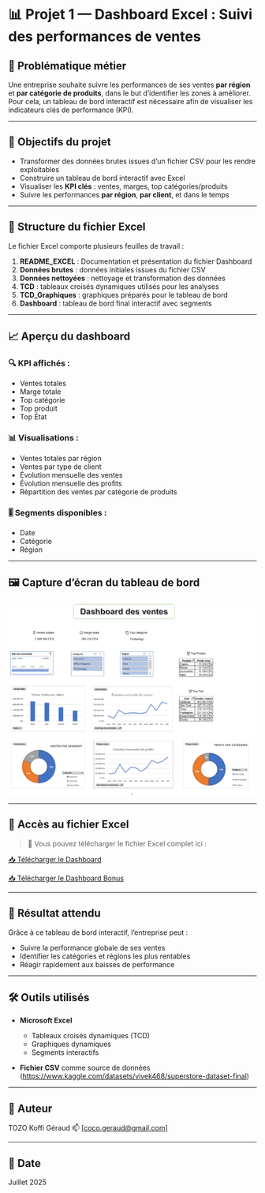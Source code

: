 
# 📊 Projet 1 — Dashboard Excel : Suivi des performances de ventes

## 🧠 Problématique métier

Une entreprise souhaite suivre les performances de ses ventes **par région** et **par catégorie de produits**, dans le but d’identifier les zones à améliorer. Pour cela, un tableau de bord interactif est nécessaire afin de visualiser les indicateurs clés de performance (KPI).

---

## 🎯 Objectifs du projet

- Transformer des données brutes issues d’un fichier CSV pour les rendre exploitables
- Construire un tableau de bord interactif avec Excel
- Visualiser les **KPI clés** : ventes, marges, top catégories/produits
- Suivre les performances **par région**, **par client**, et dans le temps

---

## 📂 Structure du fichier Excel

Le fichier Excel comporte plusieurs feuilles de travail :

1. **README_EXCEL** : Documentation et présentation du fichier Dashboard
2. **Données brutes** : données initiales issues du fichier CSV
3. **Données nettoyées** : nettoyage et transformation des données
4. **TCD** : tableaux croisés dynamiques utilisés pour les analyses
5. **TCD_Graphiques** : graphiques préparés pour le tableau de bord
6. **Dashboard** : tableau de bord final interactif avec segments

---

## 📈 Aperçu du dashboard

### 🔍 KPI affichés :
- Ventes totales
- Marge totale
- Top catégorie
- Top produit
- Top État

### 📊 Visualisations :
- Ventes totales par région
- Ventes par type de client
- Évolution mensuelle des ventes
- Évolution mensuelle des profits
- Répartition des ventes par catégorie de produits

### 🎚️ Segments disponibles :
- Date
- Catégorie
- Région

---

## 🖼️ Capture d’écran du tableau de bord

![Aperçu du dashboard](assets/DASHBOARD.png)

---

## 📁 Accès au fichier Excel

> 💾 Vous pouvez télécharger le fichier Excel complet ici :

[📥 Télécharger le Dashboard](Superstore_Performance.xlsx)

[📥 Télécharger le Dashboard Bonus](Bonus.xlsx)

---

## 🚀 Résultat attendu

Grâce à ce tableau de bord interactif, l’entreprise peut :
- Suivre la performance globale de ses ventes
- Identifier les catégories et régions les plus rentables
- Réagir rapidement aux baisses de performance

---

## 🛠️ Outils utilisés

- **Microsoft Excel**
  - Tableaux croisés dynamiques (TCD)
  - Graphiques dynamiques
  - Segments interactifs

- **Fichier CSV** comme source de données (https://www.kaggle.com/datasets/vivek468/superstore-dataset-final)

---

## 📌 Auteur

TOZO Koffi Géraud
📫 [coco.geraud@gmail.com] 

---

## 📅 Date

Juillet 2025
